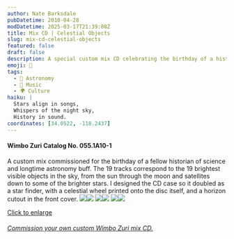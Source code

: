 ```yaml
---
author: Nate Barksdale
pubDatetime: 2010-04-28
modDatetime: 2025-03-17T21:39:08Z
title: Mix CD | Celestial Objects
slug: mix-cd-celestial-objects
featured: false
draft: false
description: A special custom mix CD celebrating the birthday of a historian of science and astronomy enthusiast features 19 tracks corresponding to the brightest visible celestial objects.
emoji: 🌌
tags:
  - 🌌 Astronomy
  - 🎵 Music
  - 🌍 Culture
haiku: |
  Stars align in songs,  
  Whispers of the night sky,  
  History in sound.
coordinates: [34.0522, -118.2437]
---
```


#### Wimbo Zuri Catalog No. 055.1A10-1

A custom mix commissioned for the birthday of a fellow historian of science and longtime astronomy buff. The 19 tracks correspond to the 19 brightest visible objects in the sky, from the sun through the moon and satellites down to some of the brighter stars. I designed the CD case so it doubled as a star finder, with a celestial wheel printed onto the disc itself, and a horizon cutout in the front cover. [![](@assets/images/celestial6_260.jpg)](@assets/images/celestial6_530.jpg)[![](@assets/images/celestial5_260.jpg)](@assets/images/celestial5_530.jpg) [![](@assets/images/celestial_260.jpg)](@assets/images/celestial_530.jpg)[![](@assets/images/celestial2_260.jpg)](@assets/images/celestial2_530.jpg) [![](@assets/images/celestial3_260.jpg)](@assets/images/celestial3_530.jpg)[![](@assets/images/celestial4_260.jpg)](@assets/images/celestial4_530.jpg)

[Click to enlarge](@assets/images/celestial_530.jpg)

###### [Commission your own custom Wimbo Zuri mix CD.](https://www.natebarksdale.com/?p=342)
